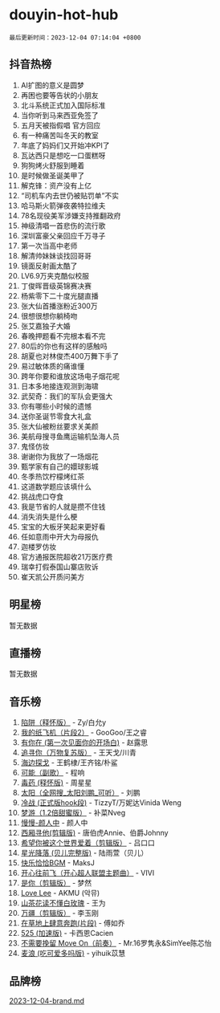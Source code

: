 # douyin-hot-hub

`最后更新时间：2023-12-04 07:14:04 +0800`

## 抖音热榜

1. AI扩图的意义是圆梦
1. 再困也要等告状的小朋友
1. 北斗系统正式加入国际标准
1. 当你听到马来西亚免签了
1. 五月天被指假唱 官方回应
1. 有一种痛苦叫冬天的教室
1. 年底了妈妈们又开始冲KPI了
1. 瓦达西只是想吃一口蛋糕呀
1. 狗狗烤火舒服到睡着
1. 是时候做圣诞美甲了
1. 解克锋：资产没有上亿
1. “司机车内去世仍被贴罚单”不实
1. 哈马斯火箭弹夜袭特拉维夫
1. 78名现役美军涉嫌支持推翻政府
1. 神级清唱一首悲伤的流行歌
1. 深圳富豪父亲回应千万寻子
1. 第一次当高中老师
1. 解清帅妹妹谈找回哥哥
1. 镜面反射画太酷了
1. LV6.9万夹克酷似校服
1. 丁俊晖晋级英锦赛决赛
1. 杨紫零下二十度光腿直播
1. 张大仙首播涨粉近300万
1. 很想很想你躺椅吻
1. 张艾嘉独子大婚
1. 春晚押题看不完根本看不完
1. 80后的你也有这样的感触吗
1. 胡夏也对林俊杰400万舞下手了
1. 易过敏体质的痛谁懂
1. 跨年你要和谁放这场电子烟花呢
1. 日本多地接连观测到海啸
1. 武契奇：我们的军队会更强大
1. 你有哪些小时候的遗憾
1. 送你圣诞节零食大礼盒
1. 张大仙被粉丝要求关美颜
1. 美航母搜寻鱼鹰运输机坠海人员
1. 鬼怪仿妆
1. 谢谢你为我放了一场烟花
1. 甄学家有自己的嬛球影城
1. 冬季热饮柠檬烤红茶
1. 这道数学题应该填什么
1. 挑战虎口夺食
1. 我是节省的人就是攒不住钱
1. 消失消失是什么梗
1. 宝宝的大板牙笑起来更好看
1. 任如意雨中开大为母报仇
1. 迦楼罗仿妆
1. 官方通报医院超收21万医疗费
1. 瑞幸打假泰国山寨店败诉
1. 崔天凯公开质问美方

## 明星榜

暂无数据

## 直播榜

暂无数据

## 音乐榜

1. [陷阱（释怀版）](https://sf6-cdn-tos.douyinstatic.com/obj/tos-cn-ve-2774/oE8C21LeZrzKLDFfQYgMzx4GAIHageG5IzayY7) - Zy/白允y
1. [我的纸飞机（片段2）](https://sf6-cdn-tos.douyinstatic.com/obj/tos-cn-ve-2774/oM2ZrKcg2CD5AeRB2gkeXOFB1IxAGJdZPazYHf) - GooGoo/王之睿
1. [有你在 (第一次见面你的开场白)](https://sf3-cdn-tos.douyinstatic.com/obj/tos-cn-ve-2774/oAthrQ3ClJBfI57uBoFEgNDYtNCZ0TSYQQfxQ0) - 赵露思
1. [追寻你（万物复苏版）](https://sf6-cdn-tos.douyinstatic.com/obj/tos-cn-ve-2774/oYeAZJsbjIDit9APmBg8u6uDUQnHmoCf3gbo74) - 王天戈/川青
1. [海边探戈](https://sf3-cdn-tos.douyinstatic.com/obj/tos-cn-ve-2774/os9gE0VQCGqt6VQkZDyBBYvfSDY0QFe3vVmubn) - 王鹤棣/王齐铭/朴鲨
1. [可能（副歌）](https://sf3-cdn-tos.douyinstatic.com/obj/tos-cn-ve-2774/cde1731888894259b333569393c2fb51) - 程响
1. [毒药 (释怀版)](https://sf3-cdn-tos.douyinstatic.com/obj/tos-cn-ve-2774/oYILMEAzspdZBIzy4frJNB8ZHPHWAhiwowd4Ad) - 周星星
1. [太阳（全网搜_太阳刘鹏_可听）](https://sf3-cdn-tos.douyinstatic.com/obj/tos-cn-ve-2774/ogWbyIQnlBFImVbeDocRdCIYtBHlbJXgfZMvgz) - 刘鹏
1. [冷战 (正式版hook段)](https://sf6-cdn-tos.douyinstatic.com/obj/tos-cn-ve-2774/oMuEoiBasWApEMVDgNiI8VAByNmwo5J0pyf8Yx) - TizzyT/万妮达Vinida Weng
1. [梦游（1.2倍甜蜜版）](https://sf6-cdn-tos.douyinstatic.com/obj/tos-cn-ve-2774/o4gyAUm8hwufoEABmwVIiQtHsFuGzAEEWtNMzo) - 补菜Nveg
1. [慢慢-颜人中](https://sf6-cdn-tos.douyinstatic.com/obj/tos-cn-ve-2774/ocjHNfBXdBxQNC8ZGAeoLMFTUgtBg8bkExunDC) - 颜人中
1. [西厢寻他(剪辑版)](https://sf3-cdn-tos.douyinstatic.com/obj/tos-cn-ve-2774/oUsAVfAQKlRNxEv5qxvIB8o5qmIWUcXbzJKJhw) - 唐伯虎Annie、伯爵Johnny
1. [希望你被这个世界爱着（剪辑版）](https://sf3-cdn-tos.douyinstatic.com/obj/tos-cn-ve-2774/oo4H3BfEygN7l7bQaMBOZHCQ1eI4FqtED5skQ2) - 吕口口
1. [星光降落 (贝儿完整版)](https://sf6-cdn-tos.douyinstatic.com/obj/tos-cn-ve-2774/okwB9hAwyAtsFFkFBzAX1hOOfQuIoMNs0W2Mwr) - 陆雨萱（贝儿）
1. [快乐恰恰BGM](https://sf3-cdn-tos.douyinstatic.com/obj/tos-cn-ve-2774/07b173ca7d2f40f3ba0b97ac7fa3a44a) - MaksJ
1. [开心往前飞（开心超人联盟主题曲）](https://sf6-cdn-tos.douyinstatic.com/obj/tos-cn-ve-2774/9d8fb7c82cf1421fb93a9fe925275e0a) - VIVI
1. [是你（剪辑版）](https://sf3-cdn-tos.douyinstatic.com/obj/tos-cn-ve-2774/46019dae783c4c969944217fe1cfafc4) - 梦然
1. [Love Lee](https://sf3-cdn-tos.douyinstatic.com/obj/tos-cn-ve-2774/o05GbkJGbCBTdDnMtB0fwOYgkeZp23vrWQDQBS) - AKMU (악뮤)
1. [山茶花读不懂白玫瑰](https://sf6-cdn-tos.douyinstatic.com/obj/tos-cn-ve-2774/osfn8B7DktrRHEPJgPCfDbw7QDQEkwC16BxZg9) - 王为
1. [万疆（剪辑版）](https://sf3-cdn-tos.douyinstatic.com/obj/tos-cn-ve-2774/ooG7oVgFlDTelKCjCsTTobQvbdtj1BBQXnfZd8) - 李玉刚
1. [在草地上肆意奔跑(片段)](https://sf6-cdn-tos.douyinstatic.com/obj/tos-cn-ve-2774/8831d494742f45dabdfa8adb8b817259) - 傅如乔
1. [525 (加速版)](https://sf6-cdn-tos.douyinstatic.com/obj/tos-cn-ve-2774/oIfKCtqfDyP8Vc9FpAPgWMyezT6LnDT1abRwGg) - 卡西恩Cacien
1. [不需要挽留 Move On（前奏）](https://sf3-cdn-tos.douyinstatic.com/obj/tos-cn-ve-2774/ooCBhgCCkF4nExzQL9WZSUbitfA8IsDkgQIYhe) - Mr.16罗隽永&SimYee陈芯怡
1. [麦浪 (吃可爱多吗版)](https://sf6-cdn-tos.douyinstatic.com/obj/tos-cn-ve-2774/fb2bf2aaa2854aaa8ec0fcfabbee4bd8) - yihuik苡慧

## 品牌榜

[2023-12-04-brand.md](2023-12-04-brand.md)
